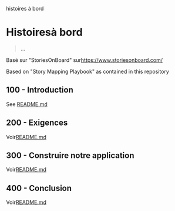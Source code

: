 histoires à bord

# Histoiresà bord

> ...

Basé sur "StoriesOnBoard" sur<https://www.storiesonboard.com/>

Based on "Story Mapping Playbook" as contained in this repository

## 100 - Introduction

See [README.md](./100/README.md)

## 200 - Exigences

Voir[README.md](./200/README.md)

## 300 - Construire notre application

Voir[README.md](./300/README.md)

## 400 - Conclusion

Voir[README.md](./400/README.md)
